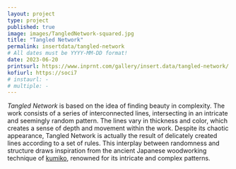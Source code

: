 ```yaml
---
layout: project
type: project
published: true
image: images/TangledNetwork-squared.jpg
title: "Tangled Network"
permalink: insertdata/tangled-network
# All dates must be YYYY-MM-DD format!
date: 2023-06-20
printsurl: https://www.inprnt.com/gallery/insert.data/tangled-network/
kofiurl: https://soci7
# instaurl: -
# multiple: -
---
```



*Tangled Network* is based on the idea of finding beauty in complexity. The work consists of a series of interconnected lines, intersecting in an intricate and seemingly random pattern. The lines vary in thickness and color, which creates a sense of depth and movement within the work. Despite its chaotic appearance, Tangled Network is actually the result of delicately created lines according to a set of rules. This interplay between randomness and structure draws inspiration from the ancient Japanese woodworking technique of <a href="https://en.m.wikipedia.org/wiki/Kumiko_(woodworking)" class="lined">kumiko</a>, renowned for its intricate and complex patterns.
